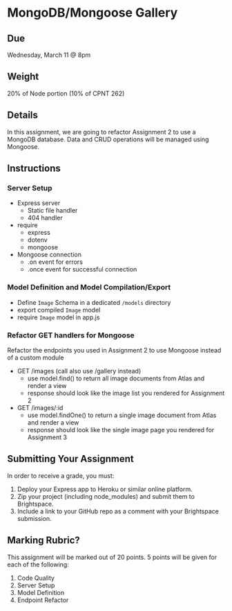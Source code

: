 # MongoDB/Mongoose Gallery
## Due
Wednesday, March 11 @ 8pm

## Weight
20% of Node portion (10% of CPNT 262)

## Details
In this assignment, we are going to refactor Assignment 2 to use a MongoDB database. Data and CRUD operations will be managed using Mongoose.

## Instructions
### Server Setup
- Express server
  - Static file handler
  - 404 handler
- require
  - express
  - dotenv
  - mongoose
- Mongoose connection
  - .on event for errors
  - .once event for successful connection

### Model Definition and Model Compilation/Export
- Define `Image` Schema in a dedicated `/models` directory
- export compiled `Image` model
- require `Image` model in app.js

### Refactor GET handlers for Mongoose
Refactor the endpoints you used in Assignment 2 to use Mongoose instead of a custom module
- GET /images (call also use /gallery instead)
  - use model.find() to return all image documents from Atlas and render a view
  - response should look like the image list you rendered for Assignment 2
- GET /images/:id
  - use model.findOne() to return a single image document from Atlas and render a view
  - response should look like the single image page you rendered for Assignment 3

## Submitting Your Assignment
In order to receive a grade, you must:
1. Deploy your Express app to Heroku or similar online platform.
2. Zip your project (including node_modules) and submit them to Brightspace.
3. Include a link to your GitHub repo as a comment with your Brightspace submission.

## Marking Rubric?
This assignment will be marked out of 20 points. 5 points will be given for each of the following:

1. Code Quality
2. Server Setup
3. Model Definition
4. Endpoint Refactor